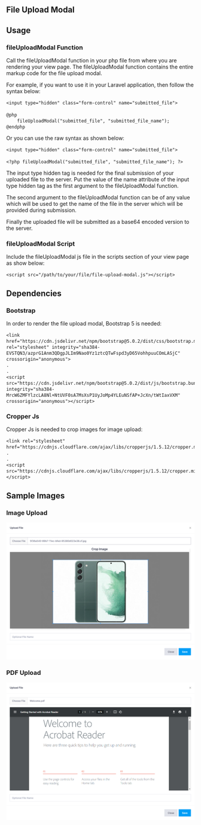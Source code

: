 ## File Upload Modal

## Usage

### fileUploadModal Function
Call the fileUploadModal function in your php file from where you are rendering your view page. The fileUploadModal function contains the entire markup code for the file upload modal.

For example, if you want to use it in your Laravel application, then follow the syntax below:

```
<input type="hidden" class="form-control" name="submitted_file">

@php
    fileUploadModal("submitted_file", "submitted_file_name");
@endphp
```

Or you can use the raw syntax as shown below:

```
<input type="hidden" class="form-control" name="submitted_file">

<?php fileUploadModal("submitted_file", "submitted_file_name"); ?>
```

The input type hidden tag is needed for the final submission of your uploaded file to the server. Put the value of the name attribute of the input type hidden tag as the first argument to the fileUploadModal function.

The second argument to the fileUploadModal function can be of any value which will be used to get the name of the file in the server which will be provided during submission.

Finally the uploaded file will be submitted as a base64 encoded version to the server.

### fileUploadModal Script
Include the fileUploadModal js file in the scripts section of your view page as show below:

```
<script src="/path/to/your/file/file-upload-modal.js"></script>
```

## Dependencies

### Bootstrap
In order to render the file upload modal, Bootstrap 5 is needed:

```
<link href="https://cdn.jsdelivr.net/npm/bootstrap@5.0.2/dist/css/bootstrap.min.css" rel="stylesheet" integrity="sha384-EVSTQN3/azprG1Anm3QDgpJLIm9Nao0Yz1ztcQTwFspd3yD65VohhpuuCOmLASjC" crossorigin="anonymous">
.
.
<script src="https://cdn.jsdelivr.net/npm/bootstrap@5.0.2/dist/js/bootstrap.bundle.min.js" integrity="sha384-MrcW6ZMFYlzcLA8Nl+NtUVF0sA7MsXsP1UyJoMp4YLEuNSfAP+JcXn/tWtIaxVXM" crossorigin="anonymous"></script>
```

### Cropper Js
Cropper Js is needed to crop images for image upload:

```
<link rel="stylesheet" href="https://cdnjs.cloudflare.com/ajax/libs/cropperjs/1.5.12/cropper.min.css">
.
.
<script src="https://cdnjs.cloudflare.com/ajax/libs/cropperjs/1.5.12/cropper.min.js"></script>
```

## Sample Images

### Image Upload
<div align="center">
  <img width="720" alt="image upload" src="/images/image_upload_sample.PNG">
</div>

### PDF Upload
<div align="center">
  <img width="720" alt="pdf upload" src="/images/pdf_upload_sample.PNG">
</div>